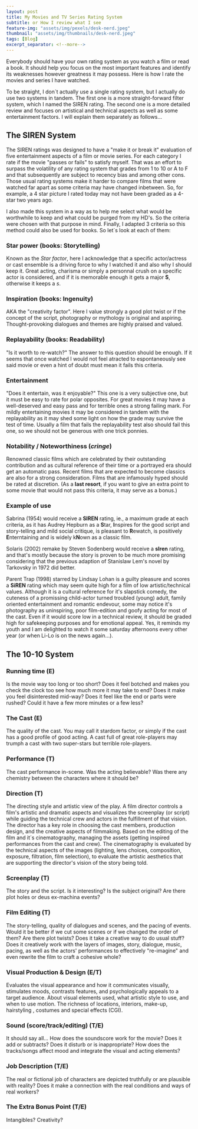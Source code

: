 ```yaml
---
layout: post
title: My Movies and TV Series Rating System
subtitle: or How I review what I see
feature-img: "assets/img/pexels/desk-nerd.jpeg"
thumbnail: "assets/img/thumbnails/desk-nerd.jpeg"
tags: [Blog]
excerpt_separator: <!--more-->
---
```


Everybody should have your own rating system as you watch a film or read a book. It should help you focus on the most important features and identify its weaknesses however greatness it may possess. Here is how I rate the movies and series I have watched.

<!--more-->

To be straight, I don´t actually use a single rating system, but I actually do use two systems in tandem. The first one is a more straight-forward filter system, which I named the SIREN rating. The second one is a more detailed review and focuses on artistical and technical aspects as well as some entertainment factors. I will explain them separately as follows...

## The SIREN System

The SIREN ratings was designed to have a "make it or break it" evaluation of five entertainment aspects of a film or movie series. For each category I rate if the movie "passes or fails" to satisfy myself. That was an effort to surpass the volatility of any rating system that grades from 1 to 10 or A to F and that subsequently are subject to recency bias and among other cons. Those usual rating systems make it harder to compare films that were watched far apart as some criteria may have changed inbetween. So, for example, a 4 star picture I rated today may not have been graded as a 4-star two years ago.

I also made this system in a way as to help me select what would be worthwhile to keep and what could be purged from my HD's. So the criteria were chosen with that purpose in mind. Finally, I adapted 3 criteria so this method could also be used for books. So let´s look at each of them:

### Star power (books: Storytelling)

Known as the *Star factor*, here I acknowledge that a specific actor/actress or cast ensemble is a driving force to why I watched it and also why I should keep it. Great acting, charisma or simply a personnal crush on a specific actor is considered, and if it is memorable enough it gets a major **S**, otherwise it keeps a *s*.

### Inspiration (books: Ingenuity)

AKA the "creativity factor". Here I value strongly a good plot twist or if the concept of the script, photography or mythology is original and aspiring. Thought-provoking dialogues and themes are highly praised and valued.

### Replayability (books: Readability)

"Is it worth to re-watch?" The answer to this question should be enough. If it seems that once watched I would not feel atracted to espontaneously see said movie or even a hint of doubt must mean it fails this criteria.

### Entertainment

"Does it entertain, was it enjoyable?" This one is a very subjective one, but it must be easy to rate for polar opposites. For great movies it may have a well-deserved and easy pass and for terrible ones a strong failing mark. For mildly entertaining movies it may be considered in tandem with the replayability as it may shed some light on how the grade may survive the test of time. Usually a film that fails the replayability test also should fail this one, so we should not be generous with one trick ponnies.

### Notability / Noteworthiness (*cringe*)

Renowned classic films which are celebrated by their outstanding contribution and as cultural reference of their time or a portrayed era should get an automatic pass. Recent films that are expected to become classics are also for a strong consideration. Films that are infamously hyped should be rated at discretion. (As a **last resort**, if you want to give an extra point to some movie that would not pass this criteria, it may serve as a bonus.) 

### Example of use

Sabrina (1954) would receive a **SIREN** rating, ie., a maximum grade at each criteria, as it has Audrey Hepburn as a **S**tar, **I**nspires for the good script and story-telling and mild social critique, is pleasant to **R**ewatch, is positively **E**nterntaining and is widely k**N**own as a classic film.

Solaris (2002) remake by Steven Sodenberg would receive a **sIren** rating, and that's mostly because the story is proven to be much more promising considering that the previous adaption of Stanislaw Lem's novel by Tarkovsky in 1972 did better.

Parent Trap (1998) starred by Lindsay Lohan is a guilty pleasure and scores a **SiREN** rating which may seem quite high for a film of low artistic/technical values. Although it is a cultural reference for it's slapstick comedy, the cuteness of a promissing child-actor turned troubled (young) adult, family oriented entertainment and romantic endevour, some may notice it's photography as uninspiring, poor film-edition and goofy acting for most of the cast. Even if it would score low in a technical review, it should be graded high for safekeeping purposes and for emotional appeal. Yes, it reminds my youth and I am delighted to watch it some saturday afternoons every other year (or when Li-Lo is on the news again...). 

## The 10-10 System

### Running time (E)

Is the movie way too long or too short? Does it feel botched and makes you check the clock too see how much more it may take to end? Does it make you feel disinterested mid-way? Does it feel like the end or parts were rushed? Could it have a few more minutes or a few less?

### The Cast (E)

The quality of the cast. You may call it stardom factor, or simply if the cast has a good profile of good acting. A cast full of great role-players may trumph a cast with two super-stars but terrible role-players.

### Performance (T)

The cast performance in-scene. Was the acting believable? Was there any chemistry between the characters where it should be?

### Direction (T)

The directing style and artistic view of the play.  A film director controls a film's artistic and dramatic aspects and visualizes the screenplay (or script) while guiding the technical crew and actors in the fulfillment of that vision. The director has a key role in choosing the cast members, production design, and the creative aspects of filmmaking. Based on the editing of the film and it´s cinematography, managing the assets (getting inspired performances from the cast and crew). The cinematography is evaluated by the technical aspects of the images (lighting, lens choices, composition, exposure, filtration, film selection), to evaluate the artistic aesthetics that are supporting the director's vision of the story being told.

### Screenplay (T)

The story and the script. Is it interesting? Is the subject original? Are there plot holes or deus ex-machina events?

### Film Editing (T)

The story-telling, quality of dialogues and scenes, and the pacing of events. Would it be better if we cut some scenes or if we changed the order of them? Are there plot twists? Does it take a creative way to do usual stuff? Does it creatively work with the layers of images, story, dialogue, music, pacing, as well as the actors' performances to effectively "re-imagine" and even rewrite the film to craft a cohesive whole?

### Visual Production & Design (E/T)

Evaluates the visual appearance and how it communicates visually, stimulates moods, contrasts features, and psychologically appeals to a target audience. About visual elements used, what artistic style to use, and when to use motion. The richness of locations, interiors, make-up, hairstyling , costumes and special effects (CGI).

### Sound (score/track/editing) (T/E)

It should say all... How does the soundscore work for the movie? Does it add or subtracts? Does it disturb or is inappropriate? How does the tracks/songs affect mood and integrate the visual and acting elements?

### Job Description (T/E)

The real or fictional job of characters are depicted truthfully or are plausible with reality? Does it make a connection with the real conditions and ways of real workers?

### The Extra Bonus Point (T/E)

Intangibles? Creativity?
